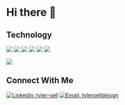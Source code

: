 # Hi there 👋

<!--
**TylerSell/TylerSell** is a ✨ _special_ ✨ repository because its `README.md` (this file) appears on your GitHub profile.

Here are some ideas to get you started:

- 🔭 I’m currently working on ...
- 🌱 I’m currently learning ...
- 👯 I’m looking to collaborate on ...
- 🤔 I’m looking for help with ...
- 💬 Ask me about ...
- 📫 How to reach me: ...
- 😄 Pronouns: ...
- ⚡ Fun fact: ...
-->

## Technology

![](https://img.shields.io/badge/Code-Ruby/Rails-CC342D?style=plastic&logo=Ruby) ![](https://img.shields.io/badge/Code-Javascript-F7DF1E?style=plastic&logo=JavaScript) ![](https://img.shields.io/badge/Code-React-61DAFB?style=plastic&logo=React) ![](https://img.shields.io/badge/Code-Redux-764ABC?style=plastic&logo=Redux) ![](https://img.shields.io/badge/Code-HTML-E34F26?style=plastic&logo=HTML5) ![](https://img.shields.io/badge/Code-CSS-1572B6?style=plastic&logo=CSS3)

[![](https://github-readme-stats.vercel.app/api?username=TylerSell)](https://github.com/tylersell/github-readme-stats)

## Connect With Me
[![Linkedin: tyler-sell](https://img.shields.io/badge/-tyler--sell-blue?style=flat&logo=Linkedin&logoColor=white&link=https://www.linkedin.com/in/tyler-sell/)](https://www.linkedin.com/in/tyler-sell/) [![Email: tylerselldeisgn](https://img.shields.io/badge/-tylerselldesign@gmail.com-FFFFFF?style=flat&logo=Gmail&logoColor=red)](https://www.linkedin.com/in/tyler-sell/)
